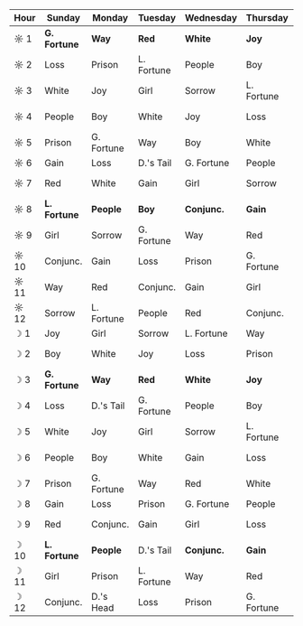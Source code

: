 Hour|Sunday        |Monday    |Tuesday   |Wednesday   |Thursday  |Friday    |Saturday
----|--------------|----------|----------|------------|----------|----------|----------
☼ 1 |**G. Fortune**|**Way**   |**Red**   |**White**   |**Joy**   |**Girl**  |**Sorrow**
☼ 2 |Loss          |Prison    |L. Fortune|People      |Boy       |Conjunc.  |Gain
☼ 3 |White         |Joy       |Girl      |Sorrow      |L. Fortune|Way       |Red
☼ 4 |People        |Boy       |White     |Joy         |Loss      |Prison    |G. Fortune
☼ 5 |Prison        |G. Fortune|Way       |Boy         |White     |Joy       |Girl
☼ 6 |Gain          |Loss      |D.'s Tail |G. Fortune  |People    |Boy       |Conjunc.
☼ 7 |Red           |White     |Gain      |Girl        |Sorrow    |L. Fortune|Way
☼ 8 |**L. Fortune**|**People**|**Boy**   |**Conjunc.**|**Gain**  |**Loss**  |**Prison**
☼ 9 |Girl          |Sorrow    |G. Fortune|Way         |Red       |White     |Joy
☼ 10|Conjunc.      |Gain      |Loss      |Prison      |G. Fortune|People    |Boy
☼ 11|Way           |Red       |Conjunc.  |Gain        |Girl      |Sorrow    |D.'s Tail
☼ 12|Sorrow        |L. Fortune|People    |Red         |Conjunc.  |Gain      |Loss
☽ 1 |Joy           |Girl      |Sorrow    |L. Fortune  |Way       |Red       |White
☽ 2 |Boy           |White     |Joy       |Loss        |Prison    |G. Fortune|Way
☽ 3 |**G. Fortune**|**Way**   |**Red**   |**White**   |**Joy**   |**Girl**  |**Sorrow**
☽ 4 |Loss          |D.'s Tail |G. Fortune|People      |Boy       |Conjunc.  |Gain
☽ 5 |White         |Joy       |Girl      |Sorrow      |L. Fortune|Way       |Red
☽ 6 |People        |Boy       |White     |Gain        |Loss      |Prison    |D.'s Head
☽ 7 |Prison        |G. Fortune|Way       |Red         |White     |Joy       |Girl
☽ 8 |Gain          |Loss      |Prison    |G. Fortune  |People    |Boy       |Conjunc.
☽ 9 |Red           |Conjunc.  |Gain      |Girl        |Loss      |G. Fortune|People
☽ 10|**L. Fortune**|**People**|D.'s Tail |**Conjunc.**|**Gain**  |**Loss**  |**Prison**
☽ 11|Girl          |Prison    |L. Fortune|Way         |Red       |White     |Joy
☽ 12|Conjunc.      |D.'s Head |Loss      |Prison      |G. Fortune|People    |Boy
